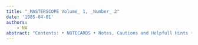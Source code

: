 ```yaml
---
title: "_MASTERSCOPE Volume_ 1, _Number_ 2"
date: '1985-04-01'
authors: 
    - NA
abstract: "Contents: • NOTECARDS • Notes, Cautions and Helpfull Hints • A Shell for Intelligent Databases • RED: a Red-Cell Antibody Identification Expert • MDXlMYCIN • Auto-Mech • Announcements • Interlisp and Loops Training Classes"
---
```


